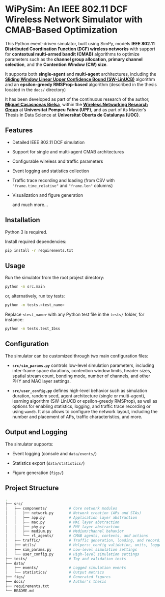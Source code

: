 # WiPySim: An IEEE 802.11 DCF Wireless Network Simulator with CMAB-Based Optimization

This Python event-driven simulator, built using SimPy, models **IEEE 802.11 Distributed Coordination Function (DCF) wireless networks** with support for **contextual multi-armed bandit (CMAB)** algorithms to optimize parameters such as the **channel group allocation**, **primary channel selection**, and the **Contention Window (CW) size**. 

It supports both **single-agent** and **multi-agent** architectures, including the [**Sliding Window Linear Upper Confidence Bound (SW-LinUCB)**](https://dl.acm.org/doi/abs/10.1145/3297280.3297440?casa_token=ZlbqTUxIPakAAAAA:Mm-uaROK5Qy1tzSB0Tr1j19Z883qIK4rbTHL7tjPRs9XnaasbhX9hWUyz22a-YwEF-Ecwx9x4YE) algorithm and an **epsilon-greedy RMSProp-based** algorithm (described in the thesis located in the `docs/` directory)

It has been developed as part of the continuous research of the author, [**Miguel Casasnovas Bielsa**](https://scholar.google.com/citations?user=jRxBfaMAAAAJ&hl=ca), within the [**Wireless Networking Research Group**](https://www.upf.edu/web/wnrg) at **Universitat Pompeu Fabra (UPF)**, and as part of its Master’s Thesis in Data Science at **Universitat Oberta de Catalunya (UOC)**.

## Features
- Detailed IEEE 802.11 DCF simulation
- Support for single and multi-agent CMAB architectures
- Configurable wireless and traffic parameters
- Event logging and statistics collection
- Traffic trace recording and loading (from CSV with `"frame.time_relative"` and `"frame.len"` columns)
- Visualization and figure generation

   and much more...

## Installation

Python 3 is required.

Install required dependencies:
```bash
pip install -r requirements.txt
```

## Usage

Run the simulator from the root project directory:

```bash
python -m src.main
```
or, alternatively, run toy tests:
```bash
python -m tests.<test_name>
````
Replace `<test_name>` with any Python test file in the `tests/` folder, for instance:
```bash
python -m tests.test_1bss
````
## Configuration

The simulator can be customized through two main configuration files:

- **`src/sim_params.py`** controls low-level simulation parameters, including inter-frame space durations, contention window limits, header sizes, spatial stream count, bonding mode, number of channels, and other PHY and MAC layer settings.

- **`src/user_config.py`** defines high-level behavior such as simulation duration, random seed, agent architecture (single or multi-agent), learning algorithm (SW-LinUCB or epsilon-greedy RMSProp), as well as options for enabling statistics, logging, and traffic trace recording or using `wandb`. It also allows to configure the network layout, including the number and placement of APs, traffic characteristics, and more.

## Output and Logging
The simulator supports:

* Event logging (console and `data/events/`)

* Statistics export (`data/statistics/`)

* Figure generation (`figs/`)

## Project Structure

```bash
.
├── src/
│   ├── components/          # Core network modules
│   │   ├── network.py       # Network creation (APs and STAs)
│   │   ├── app.py           # Application layer abstraction
│   │   ├── mac.py           # MAC layer abstraction
│   │   ├── phy.py           # PHY layer abstraction
│   │   ├── medium.py        # Medium/channel behavior
│   │   └── rl_agents/       # CMAB agents, contexts, and actions
│   ├── traffic/             # Traffic generation, loading, and recording
│   ├── utils/               # Helpers: config validation, units, logger, plotting, stats
│   ├── sim_params.py        # Low-level simulation settings
│   └── user_config.py       # High-level simulation settings
├── tests/                   # Toy and validation tests
├── data/
│   ├── events/              # Logged simulation events
│   └── statistics/          # Output metrics
├── figs/                    # Generated figures
├── docs/                    # Author's thesis
├── requirements.txt
└── README.md
````
